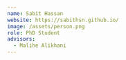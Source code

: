 ```yaml
---
name: Sabit Hassan
website: https://sabithsn.github.io/
image: /assets/person.png
role: PhD Student
advisors:
  - Malihe Alikhani
---
```

